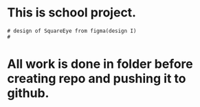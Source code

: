 # This is school project.

    # design of SquareEye from figma(design I)
    #

# All work is done in folder before creating repo and pushing it to github.
